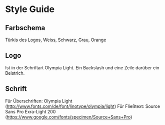 Style Guide
===========

Farbschema
----------

Türkis des Logos, Weiss, Schwarz, Grau, Orange

Logo
----

Ist in der Schriftart Olympia Light. Ein Backslash und eine Zeile darüber ein Beistrich.

Schrift
-------

Für Überschriften: Olympia Light (http://www.fonts.com/de/font/linotype/olympia/light)
Für Fließtext: Source Sans Pro Exra-Light 200 (https://www.google.com/fonts/specimen/Source+Sans+Pro)
